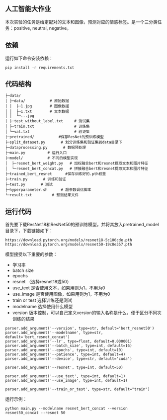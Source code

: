 ## 人工智能大作业 

本次实验的任务是给定配对的文本和图像，预测对应的情感标签。是一个三分类任务：positive, neutral, negative。

## 依赖

运行如下命令安装依赖：

```
pip install -r requirements.txt
```

## 代码结构

```
├─data/
│ ├─data/           # 原始数据
│ │  ├─1.jpg        # 图像数据
│ │  ├─1.txt        # 文本数据
│ │  └─...jpg
│ ├─test_without_label.txt     # 测试集
│ ├─train.txt                  # 训练集
│ └─val.txt                    # 验证集
├─pretrained/			#保存ResNet的预训练模型
├─split_dataset.py       # 划分训练集和验证集到data目录下
├─dataprocessing.py       # 数据预处理
├─main.py          # 运行入口
├─model/           # 不同的模型实现
│  ├─resnet_bert_weight.py   # 加权融合bert和resnet提取文本和图片特征
│  └─resnet_bert_concat.py   # 拼接融合bert和resnet提取文本和图片特征
├─trained_bert_resnet      #保存训练好的.pth权重
├─train.py       # 训练和验证
├─test.py       # 测试
├─hyperparameter.sh      # 超参数调优脚本
└─result.txt         # 预测结果文件
```

## 运行代码

首先要下载ResNet18和ResNet50的预训练模型，并将其放入pretrained_model目录下，下载链接如下：

```
https://download.pytorch.org/models/resnet18-5c106cde.pth
https://download.pytorch.org/models/resnet50-19c8e357.pth
```

模型接受以下重要的参数：

+ 学习率
+ batch size
+ epochs
+ resnet （选择resnet18或50）
+ use_text 是否使用文本，如果用则为1，不用为0
+ use_image 是否使用图像，如果用则为1，不用为0
+ train or test 选择训练还是测试
+ modelname 选择使用什么模型
+ version 版本控制，可以自己定义version的输入名称是什么，便于区分不同次训练的结果

```
parser.add_argument('--version', type=str, default='bert_resnet50')
parser.add_argument('--modelname', type=str, default='bert_resnet_concat')
parser.add_argument('--lr', type=float, default=0.000001)
parser.add_argument('--batch_size', type=int, default=16)
parser.add_argument('--epochs', type=int, default=10)
parser.add_argument('--patience', type=int, default=4)
parser.add_argument('--device', type=str, default='cuda')

parser.add_argument('--resnet', type=int, default=50)

parser.add_argument('--use_text', type=int, default=1)
parser.add_argument('--use_image', type=int, default=1)

parser.add_argument('--train_or_test', type=str, default="train")
```

运行示例：

```
python main.py --modelname resnet_bert_concat --version resnet50_concat --resnet 50
```

